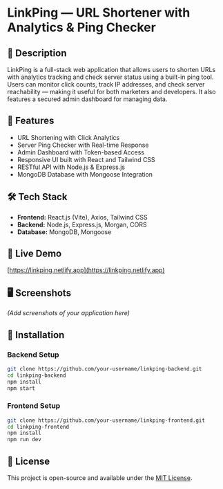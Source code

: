 # LinkPing — URL Shortener with Analytics & Ping Checker  

## 📖 Description  
LinkPing is a full-stack web application that allows users to shorten URLs with analytics tracking and check server status using a built-in ping tool. Users can monitor click counts, track IP addresses, and check server reachability — making it useful for both marketers and developers. It also features a secured admin dashboard for managing data.  

## 🚀 Features  
- URL Shortening with Click Analytics  
- Server Ping Checker with Real-time Response  
- Admin Dashboard with Token-based Access  
- Responsive UI built with React and Tailwind CSS  
- RESTful API with Node.js & Express.js  
- MongoDB Database with Mongoose Integration  

## 🛠️ Tech Stack  
- **Frontend:** React.js (Vite), Axios, Tailwind CSS  
- **Backend:** Node.js, Express.js, Morgan, CORS  
- **Database:** MongoDB, Mongoose  

## 🔗 Live Demo  
[https://linkping.netlify.app](https://linkping.netlify.app)  

## 🖥️ Screenshots  
*(Add screenshots of your application here)*  

## 📂 Installation  

### Backend Setup  
```bash
git clone https://github.com/your-username/linkping-backend.git
cd linkping-backend
npm install
npm start
```

### Frontend Setup  
```bash
git clone https://github.com/your-username/linkping-frontend.git
cd linkping-frontend
npm install
npm run dev
```

## 📝 License  
This project is open-source and available under the [MIT License](LICENSE).  
